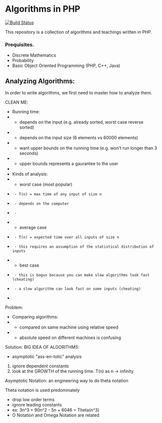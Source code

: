 Algorithms in PHP
=================

[![Build Status](https://secure.travis-ci.org/breerly/algorithms-in-php.png?branch=master)](http://travis-ci.org/breerly/algorithms-in-php)

This repository is a collection of algorithms and teachings written in PHP.

### Prequisites.

* Discrete Mathematics
* Probability
* Basic Object Oriented Programming (PHP, C++, Java)

## Analyzing Algorithms:

In order to write algorithms, we first need to master how to analyze them. 



CLEAN ME:

* Running time:
*  - depends on the input (e.g. already sorted, worst case reverse sorted)
*  - depends on the input size (6 elements vs 60000 elements)
*  - want upper bounds on the running time (e.g. won't run longer than 3 seconds)
*  - upper bounds represents a gaurantee to the user
*
* Kinds of analysis:
*  - worst case (most popular)
*      - T(n) = max time of any input of size n
*      - depends on the computer
*      -
*  - average case
*      - T(n) = expected time over all inputs of size n
*      - this requires an assumption of the statistical distribution of inputs
*  - best case
*      - this is bogus because you can make slow algorithms look fast (cheating)
*      - a slow algorithm can look fast on some inputs (cheating)
*


Problem:
* Comparing algorithms:
*   - compared on same machine using relative speed
*   - absolute speed on different machines is confusing

Solution:
BIG IDEA OF ALGORITHMS:
 - asymptotic "ass-en-totic" analysis
 1. ignore dependent constants
 2. look at the GROWTH of the running time. T(n) as n -> infinity

Asymptotic Notation: an engineering way to do theta notation

Theta notation is used predominately
   - drop low order terms
   - ignore leading constants
   - ex: 3n^3 + 90n^2 - 5n + 6046 = Theta(n^3)
   - O Notation and Omega Notation are related
